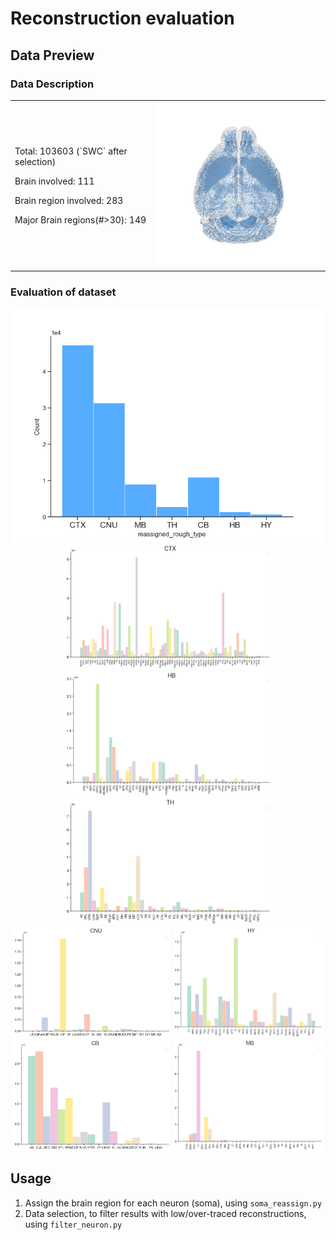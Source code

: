 # Reconstruction evaluation
## Data Preview
### Data Description
<div align="center">
   <table frame=void border=0 cellspacing=1>
      <tr>
         <td>
            <p>Total: 103603 (`SWC` after selection)</p>
            <p>Brain involved: 111</p>
            <p>Brain region involved: 283</p>
            <p>Major Brain regions(#>30): 149</p>
         </td>
         <td>
            <img src="https://github.com/SEU-ALLEN-codebase/BrainParcellation/blob/main/evaluation/figs/soma.png" width=350>
         </td>
      </tr>
   </table>
</div>


### Evaluation of dataset
<div align='center'>
   <img src="https://github.com/SEU-ALLEN-codebase/BrainParcellation/blob/main/evaluation/figs/distribution_rough_brains.png" width=500>
</div>

<div class="1" align='center'>
   <img src="https://github.com/SEU-ALLEN-codebase/BrainParcellation/blob/main/evaluation/figs/CTX_count.png" width=330> <b>   </b>
   <img src="https://github.com/SEU-ALLEN-codebase/BrainParcellation/blob/main/evaluation/figs/HB_count.png" width=330> <b>   </b>
   <img src="https://github.com/SEU-ALLEN-codebase/BrainParcellation/blob/main/evaluation/figs/TH_count.png" width=330> <b>   </b>
</div>
<div clss="2" align='center'>
   <img src="https://github.com/SEU-ALLEN-codebase/BrainParcellation/blob/main/evaluation/figs/CNU_count.png" width=252> <b>   </b>
   <img src="https://github.com/SEU-ALLEN-codebase/BrainParcellation/blob/main/evaluation/figs/HY_count.png" width=240> <b>   </b>
   <img src="https://github.com/SEU-ALLEN-codebase/BrainParcellation/blob/main/evaluation/figs/CB_count.png" width=252> <b>   </b>
   <img src="https://github.com/SEU-ALLEN-codebase/BrainParcellation/blob/main/evaluation/figs/MB_count.png" width=240> <b>   </b>
</div>


## Usage
1. Assign the brain region for each neuron (soma), using `soma_reassign.py`
2. Data selection, to filter results with low/over-traced reconstructions, using `filter_neuron.py`
   
